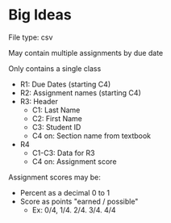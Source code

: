 # Big Ideas

File type: csv

May contain multiple assignments by due date

Only contains a single class

- R1: Due Dates (starting C4)
- R2: Assignment names (starting C4)
- R3: Header
    - C1: Last Name
    - C2: First Name
    - C3: Student ID
    - C4 on: Section name from textbook
- R4
    - C1-C3: Data for R3
    - C4 on: Assignment score
    
Assignment scores may be:
- Percent as a decimal 0 to 1
- Score as points "earned / possible"
    - Ex: 0/4, 1/4. 2/4. 3/4. 4/4